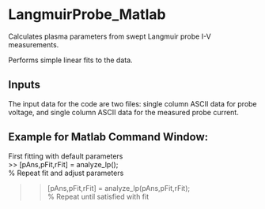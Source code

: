 # LangmuirProbe_Matlab
Calculates plasma parameters from swept Langmuir probe I-V measurements.

Performs simple linear fits to the data.

## Inputs
The input data for the code are two files: single column ASCII data for probe voltage, and single column ASCII data for the measured probe current.

## Example for Matlab Command Window: 
First fitting with default parameters  
        >> [pAns,pFit,rFit] = analyze_lp();  
% Repeat fit and adjust parameters  
>> [pAns,pFit,rFit] = analyze_lp(pAns,pFit,rFit);  
% Repeat until satisfied with fit  
